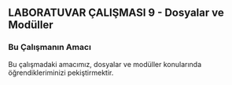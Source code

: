 ## LABORATUVAR ÇALIŞMASI 9 - Dosyalar ve Modüller

### Bu Çalışmanın Amacı

Bu çalışmadaki amacımız, dosyalar ve modüller konularında öğrendikleriminizi pekiştirmektir.
